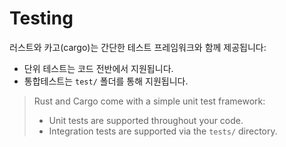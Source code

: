 # Testing

러스트와 카고(cargo)는 간단한 테스트 프레임워크와 함께 제공됩니다:
* 단위 테스트는 코드 전반에서 지원됩니다.
* 통합테스트는 `test/` 폴더를 통해 지원됩니다.

> Rust and Cargo come with a simple unit test framework:
> * Unit tests are supported throughout your code.
> * Integration tests are supported via the `tests/` directory.
